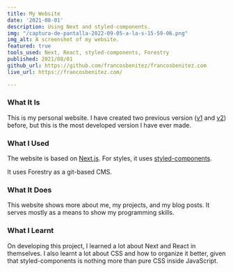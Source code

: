 ```yaml
---
title: My Website
date: '2021-08-01'
description: Using Next and styled-components.
img: "/captura-de-pantalla-2022-09-05-a-la-s-15-59-06.png"
img_alt: A screenshot of my website.
featured: true
tools_used: Next, React, styled-components, Forestry
published: 2021/08/01
github_url: https://github.com/francosbenitez/francosbenitez.com
live_url: https://francosbenitez.com/

---
```

### What It Is

This is my personal website. I have created two previous version ([v1](http://francosbenitez.netlify.app/) and [v2](https://github.com/francosbenitez/v2)) before, but this is the most developed version I have ever made.

### What I Used

The website is based on [Next.js](https://nextjs.org/). For styles, it uses [styled-components](https://styled-icons.js.org/).

It uses Forestry as a git-based CMS.

### What It Does

This website shows more about me, my projects, and my blog posts. It serves mostly as a means to show my programming skills.

### What I Learnt

On developing this project, I learned a lot about Next and React in themselves. I also learnt a lot about CSS and how to organize it better, given that styled-components is nothing more than pure CSS inside JavaScript.